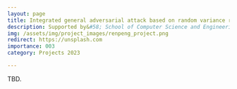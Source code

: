 ```yaml
---
layout: page
title: Integrated general adversarial attack based on random variance reduction
description: Supported by&#58; School of Computer Science and Engineering, Chongqing University of Technology <br> Year&#58; 2023-2025 <br> Grant&#58; 5K(RMB) <br> Role&#58; PI
img: /assets/img/project_images/renpeng_project.png
redirect: https://unsplash.com
importance: 003
category: Projects 2023

---
```


TBD.